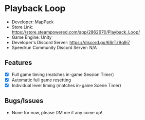 # Playback Loop

-   Developer: MapPack
-   Store Link: https://store.steampowered.com/app/2862670/Playback_Loop/
-   Game Engine: Unity
-   Developer's Discord Server: https://discord.gg/6SrTz9q9j7
-   Speedrun Community Discord Server: N/A

## Features

-   [x] Full game timing (matches in-game Session Timer)
-   [x] Automatic full game resetting
-   [x] Individual level timing (matches in-game Scene Timer)

## Bugs/Issues

-   None for now, please DM me if any come up!
